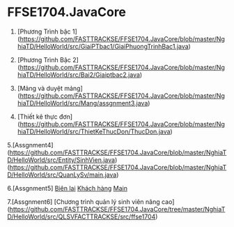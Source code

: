 # FFSE1704.JavaCore

1. [Phương Trình bậc 1]
(https://github.com/FASTTRACKSE/FFSE1704.JavaCore/blob/master/NghiaTD/HelloWorld/src/GiaiPTbac1/GiaiPhuongTrinhBac1.java)

2. [Phương Trình Bậc 2]
(https://github.com/FASTTRACKSE/FFSE1704.JavaCore/blob/master/NghiaTD/HelloWorld/src/Bai2/Giaiptbac2.java)
3. [Mảng và duyệt mảng]
(https://github.com/FASTTRACKSE/FFSE1704.JavaCore/blob/master/NghiaTD/HelloWorld/src/Mang/assgnment3.java)
4. [Thiết kê thực đơn]
(https://github.com/FASTTRACKSE/FFSE1704.JavaCore/blob/master/NghiaTD/HelloWorld/src/ThietKeThucDon/ThucDon.java)

  5.[Assgnment4]
(https://github.com/FASTTRACKSE/FFSE1704.JavaCore/blob/master/NghiaTD/HelloWorld/src/Entity/SinhVien.java)
(https://github.com/FASTTRACKSE/FFSE1704.JavaCore/blob/master/NghiaTD/HelloWorld/src/QuanLySv/main.java)

 6.[Assgnment5]
[Biên lai](https://github.com/FASTTRACKSE/FFSE1704.JavaCore/blob/master/NghiaTD/HelloWorld/src/Assgnment5/src/entity/BienLai.java)
[Khách hàng](https://github.com/FASTTRACKSE/FFSE1704.JavaCore/blob/master/NghiaTD/HelloWorld/src/Assgnment5/src/entity/KhachHang.java)
[Main](https://github.com/FASTTRACKSE/FFSE1704.JavaCore/blob/master/NghiaTD/HelloWorld/src/Assgnment5/src/main/Main.java)

7.[Assgnment6]
[Chương trình quản lý sinh viên nâng cao]
(https://github.com/FASTTRACKSE/FFSE1704.JavaCore/tree/master/NghiaTD/HelloWorld/src/QLSVFACTTRACKSE/src/ffse1704)

